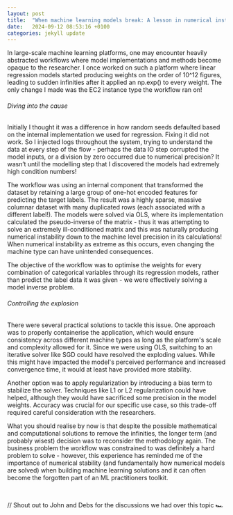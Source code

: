 ```yaml
---
layout: post
title:  "When machine learning models break: A lesson in numerical instability [Regression] [Machine Learning]"
date:   2024-09-12 08:53:16 +0100
categories: jekyll update
---
```


In large-scale machine learning platforms, one may encounter heavily abstracted workflows where model implementations and methods become opaque to the researcher. I once worked on such a platform where linear regression models started producing weights on the order of 10^12 figures, leading to sudden infinities after it applied an np.exp() to every weight. The only change I made was the EC2 instance type the workflow ran on!

###### Diving into the cause

Initially I thought it was a difference in how random seeds defaulted based on the internal implementation we used for regression. Fixing it did not work. So I injected logs throughout the system, trying to understand the data at every step of the flow - perhaps the data IO step corrupted the model inputs, or a division by zero occurred due to numerical precision? It wasn’t until the modelling step that I discovered the models had extremely high condition numbers!

The workflow was using an internal component that transformed the dataset by retaining a large group of one-hot encoded features for predicting the target labels. The result was a highly sparse, massive columnar dataset with many duplicated rows (each associated with a different label!). The models were solved via OLS, where its implementation calculated the pseudo-inverse of the matrix - thus it was attempting to solve an extremely ill-conditioned matrix and this was naturally producing numerical instability down to the machine level precision in its calculations! When numerical instability as extreme as this occurs, even changing the machine type can have unintended consequences.

The objective of the workflow was to optimise the weights for every combination of categorical variables through its regression models, rather than predict the label data it was given - we were effectively solving a model inverse problem.

###### Controlling the explosion

There were several practical solutions to tackle this issue. One approach was to properly containerise the application, which would ensure consistency across different machine types as long as the platform's scale and complexity allowed for it. Since we were using OLS, switching to an iterative solver like SGD could have resolved the exploding values. While this might have impacted the model's perceived performance and increased convergence time, it would at least have provided more stability.

Another option was to apply regularization by introducing a bias term to stabilize the solver. Techniques like L1 or L2 regularization could have helped, although they would have sacrificed some precision in the model weights. Accuracy was crucial for our specific use case, so this trade-off required careful consideration with the researchers.

What you should realise by now is that despite the possible mathematical and computational solutions to remove the infinities, the longer term (and probably wisest) decision was to reconsider the methodology again. The business problem the workflow was constrained to was definitely a hard problem to solve - however, this experience has reminded me of the importance of numerical stability (and fundamentally how numerical models are solved) when building machine learning solutions and it can often become the forgotten part of an ML practitioners toolkit.

<br>

// Shout out to John and Debs for the discussions we had over this topic 🏎️
